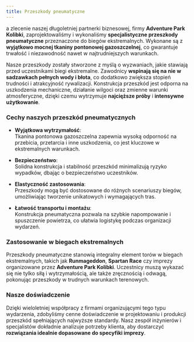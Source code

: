 ```yaml
---
title: Przeszkody pneumatyczne
---
```


a zlecenie naszej długoletniej partnerki biznesowej, firmy **Adventure Park Kolibki**, 
zaprojektowaliśmy i wykonaliśmy **specjalistyczne przeszkody pneumatyczne** 
przeznaczone do biegów ekstremalnych. Wykonane są z **wyjątkowo mocnej tkaniny 
pontonowej gazoszczelnej**, co gwarantuje trwałość i niezawodność nawet w 
najtrudniejszych warunkach.

Nasze przeszkody zostały stworzone z myślą o wyzwaniach, jakie stawiają przed 
uczestnikami biegi ekstremalne. Zawodnicy **wspinają się na nie w sadzawkach pełnych 
wody i błota**, co dodatkowo zwiększa stopień trudności i atrakcyjność rywalizacji. 
Konstrukcja przeszkód jest odporna na uszkodzenia mechaniczne, działanie wilgoci 
oraz zmienne warunki atmosferyczne, dzięki czemu wytrzymuje **najcięższe próby** 
i **intensywne użytkowanie**.

### Cechy naszych przeszkód pneumatycznych

- **Wyjątkowa wytrzymałość**:  
  Tkanina pontonowa gazoszczelna zapewnia wysoką odporność na przebicia, 
  przetarcia i inne uszkodzenia, co jest kluczowe w ekstremalnych warunkach.

- **Bezpieczeństwo**:  
  Solidna konstrukcja i stabilność przeszkód minimalizują ryzyko wypadków, 
  dbając o bezpieczeństwo uczestników.

- **Elastyczność zastosowania**:  
  Przeszkody mogą być dostosowane do różnych scenariuszy biegów, umożliwiając 
  tworzenie unikatowych i wymagających tras.

- **Łatwość transportu i montażu**:  
  Konstrukcja pneumatyczna pozwala na szybkie napompowanie i spuszczenie powietrza, 
  co ułatwia logistykę podczas organizacji wydarzeń.

### Zastosowanie w biegach ekstremalnych

Przeszkody pneumatyczne stanowią integralny element torów w biegach ekstremalnych, 
takich jak **Runmageddon**, **Spartan Race** czy imprezy organizowane przez 
**Adventure Park Kolibki**. Uczestnicy muszą wykazać się nie tylko siłą i 
wytrzymałością, ale także zręcznością i odwagą, pokonując przeszkody w trudnych 
warunkach terenowych.

### Nasze doświadczenie

Dzięki wieloletniej współpracy z firmami organizującymi tego typu wydarzenia, 
zdobyliśmy cenne doświadczenie w projektowaniu i produkcji przeszkód spełniających 
najwyższe standardy. Nasz zespół inżynierów i specjalistów dokładnie analizuje 
potrzeby klienta, aby dostarczyć **rozwiązania idealnie dopasowane do specyfiki imprezy**.